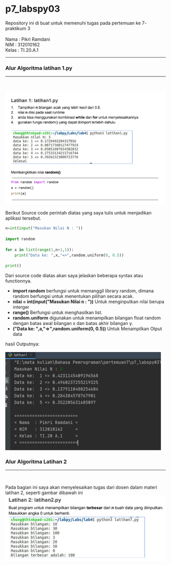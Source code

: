 # p7_labspy03
Repository ini di buat untuk memenuhi tugas pada pertemuan ke 7- praktikum 3 <br><br>
Nama    : Pikri Ramdani<br>
NIM     : 312010162<br>
Kelas   : TI.20.A.1<br>
<hr>

### Alur Algoritma latihan 1.py
<hr>
<br>

![latihan 1](gambar/soallatihan1.PNG)<br>

Berikut Source code perintah diatas yang saya tulis untuk menjadikan aplikasi tersebut.

``` python
n=int(input("Masukan Nilai N : "))

import random

for x in list(range(1,n+1,1)):
    print("Data ke: ",x,"=>",random.uniform(0, 0.5))

print()
```
Dari source code diatas akan saya jelaskan beberapa syntax atau functionnya.
 
 *  **import random** berfungsi untuk memanggil library random, dimana random berfungsi untuk menentukan pilihan secara acak.
 *  **nilai = int(input("Masukan Nilai n : "))** Untuk menginputkan nilai berupa interger
 *  **range()** Berfungsi untuk menghasilkan list.
 *  **random.uniform** digunakan untuk menampilkan bilangan float random dengan batas awal bilangan x dan batas akhir bilangan y.
 *  **("Data ke: ",a,"=>",random.uniform(0, 0.5))** Untuk Menampilkan Otput data
 
 hasil Outputnya:<br><br>
 ![hasil outputan latihan 1](gambar/output1.PNG)
 

### Alur Algoritma Latihan 2    
<hr>
<br>
 
Pada bagian ini saya akan menyelesaikan tugas dari dosen dalam materi latihan 2, seperti gambar dibawah ini<br>
![soal latihan 2](gambar/soallatihan2.PNG)
    
    
    
    
